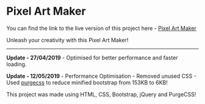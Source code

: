 # Pixel Art Maker

You can find the link to the live version of this project here - [Pixel Art Maker](https://abhishekakade.github.io/pixel-art/)

Unleash your creativity with this Pixel Art Maker!

---

**Update - 27/04/2019** - Optimised for better performance and faster loading.

**Update - 12/05/2019** - Performance Optimisation - Removed unused CSS - Used [purgecss](https://github.com/FullHuman/purgecss/) to reduce minified bootstrap from 153KB to 6KB!

This project was made using HTML, CSS, Bootstrap, jQuery and PurgeCSS!
